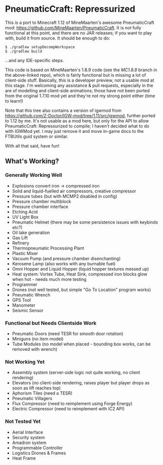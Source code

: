# PneumaticCraft: Repressurized

This is a port to Minecraft 1.12 of MineMaarten's awesome PneumaticCraft mod: https://github.com/MineMaarten/PneumaticCraft.  It is *not* fully functional at this point, and there are no JAR releases; if you want to play with, build it from source.  It should be enough to do:

```
$ ./gradlew setupDecompWorkspace
$ ./gradlew build
```

...and any IDE-specific steps.

This code is based on MineMaarten's 1.8.9 code (see the *MC1.8.8* branch in the above-linked repo), which is fairly functional but is missing a lot of client-side stuff.  Basically, this is a developer preview, not a usable mod at this stage.  I'm welcoming any assistance & pull requests, especially in the are of modelling and client-side animations; those have not been ported from the original 1.7.10 mod yet and they're not my strong point either (time to learn!)

Note that this tree also contains a version of igwmod from https://github.com/Z-Doctor/IGW-mod/tree/1.11/src/igwmod, further ported to 1.12 by me.  It's not usable as a mod here, but only for the API to allow PneumaticCraft: Repressurized to compile; I haven't decided what to do with IGWMod yet.  I may just remove it and move in-game docs to the FTBUtils guid system or similar.

With all that said, have fun!

## What's Working?

### Generally Working Well

* Explosions convert iron -> compressed iron
* Solid and liquid-fuelled air compressors, creative compressor
* Pressure tubes (but with MCMP2 disabled in config)
* Pressure chamber multiblock
* Pressure chamber interface
* Etching Acid
* UV Light Box
* Pneumatic Helmet (there may be some persistence issues with keybinds etc?)
* Oil lake generation
* Gas Lift
* Refinery
* Thermopneumatic Processing Plant
* Plastic Mixer
* Vacuum Pump (and pressure chamber disenchanting)
* Kerosene Lamp (also works with any burnable fuel)
* Omni Hopper and Liquid Hopper (liquid hopper textures messed up)
* Heat system: Vortex Tube, Heat Sink, compressed iron blocks glow when hot - needs much more testing
* Programmer
* Drones (not well tested, but simple "Go To Location" program works)
* Pneumatic Wrench
* GPS Tool
* Manometer
* Seismic Sensor

### Functional but Needs Clientside Work

* Pneumatic Doors (need TESR for smooth door rotation)
* Miniguns (no item model)
* Tube Modules (no model when placed - bounding box works, can be removed with wrench)

### Not Working Yet

* Assembly system (server-side logic not quite working, no client rendering)
* Elevators (no client-side rendering, raises player but player drops as soon as lift reaches top)
* Aphorism Tiles (need a TESR)
* Pneumatic Villagers
* Flux Compressor (need to reimplement using Forge Energy)
* Electric Compressor (need to reimplement with IC2 API)

### Not Tested Yet

* Aerial Interface
* Security system
* Amadron system
* Programmable Controller
* Logistics Drones & Frames
* Heat Frame

